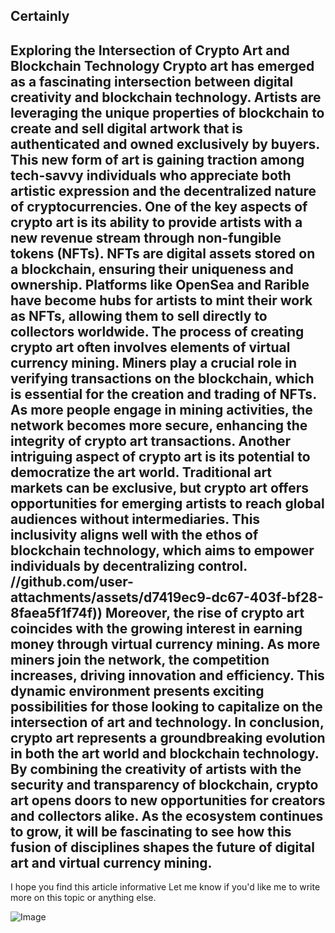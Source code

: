 Certainly
---
**Exploring the Intersection of Crypto Art and Blockchain Technology**
Crypto art has emerged as a fascinating intersection between digital creativity and blockchain technology. Artists are leveraging the unique properties of blockchain to create and sell digital artwork that is authenticated and owned exclusively by buyers. This new form of art is gaining traction among tech-savvy individuals who appreciate both artistic expression and the decentralized nature of cryptocurrencies.
One of the key aspects of crypto art is its ability to provide artists with a new revenue stream through non-fungible tokens (NFTs). NFTs are digital assets stored on a blockchain, ensuring their uniqueness and ownership. Platforms like OpenSea and Rarible have become hubs for artists to mint their work as NFTs, allowing them to sell directly to collectors worldwide.
The process of creating crypto art often involves elements of virtual currency mining. Miners play a crucial role in verifying transactions on the blockchain, which is essential for the creation and trading of NFTs. As more people engage in mining activities, the network becomes more secure, enhancing the integrity of crypto art transactions.
Another intriguing aspect of crypto art is its potential to democratize the art world. Traditional art markets can be exclusive, but crypto art offers opportunities for emerging artists to reach global audiences without intermediaries. This inclusivity aligns well with the ethos of blockchain technology, which aims to empower individuals by decentralizing control.
 //github.com/user-attachments/assets/d7419ec9-dc67-403f-bf28-8faea5f1f74f))
Moreover, the rise of crypto art coincides with the growing interest in earning money through virtual currency mining. As more miners join the network, the competition increases, driving innovation and efficiency. This dynamic environment presents exciting possibilities for those looking to capitalize on the intersection of art and technology.
In conclusion, crypto art represents a groundbreaking evolution in both the art world and blockchain technology. By combining the creativity of artists with the security and transparency of blockchain, crypto art opens doors to new opportunities for creators and collectors alike. As the ecosystem continues to grow, it will be fascinating to see how this fusion of disciplines shapes the future of digital art and virtual currency mining.
--- 
I hope you find this article informative Let me know if you'd like me to write more on this topic or anything else.


![Image](https://github.com/user-attachments/assets/4a25d116-2220-4385-b08e-f287af8fcbc4)